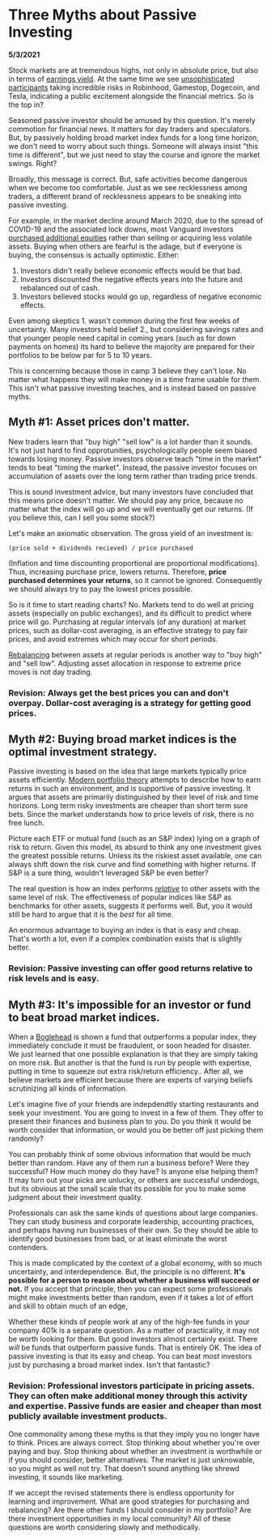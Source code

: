 Three Myths about Passive Investing
====================================

**5/3/2021**

Stock markets are at tremendous highs, not only in absolute price, but also in terms of [earnings yield][1].
At the same time we see [unsophisticated participants][2] taking incredible risks in Robinhood, Gamestop, Dogecoin, and Tesla, indicating a public excitement alongside the financial metrics.
So is the top in?

Seasoned passive investor should be amused by this question.
It's merely commotion for financial news.
It matters for day traders and speculators.
But, by passively holding broad market index funds for a long time horizon, we don't need to worry about such things.
Someone will always insist "this time is different", but
we just need to stay the course and ignore the market swings.
Right?

Broadly, this message is correct.
But, safe activities become dangerous when we become too comfortable.
Just as we see recklessness among
traders, a different brand of recklessness appears to be sneaking into 
passive investing.

For example, in the market decline around March 2020, due to the spread of COVID-19 and the associated lock downs,
most Vanguard investors [purchased additional equities][3] rather than selling
or acquiring less volatile assets.
Buying when others are fearful is the adage,
but if everyone is buying, the consensus is actually optimistic.
Either:

1. Investors didn't really believe economic effects would be that bad. 
2. Investors discounted the negative effects years into the future and rebalanced out of cash.
3. Investors believed stocks would go up, regardless of negative economic effects.

Even among skeptics 1. wasn't common during the first few weeks of uncertainty.
Many investors held belief 2., but considering savings rates and that younger people need capital in coming years (such as for down payments on homes) its hard to believe the majority are prepared for their portfolios to be below par for 5 to 10 years. 

This is concerning because those in camp 3 believe they can't lose.
No matter what happens they will make money in a time frame usable for them.
This isn't what passive investing teaches, and is instead
based on passive myths.


## Myth #1: Asset prices don't matter. 

New traders learn that "buy high" "sell low" is a lot harder than it sounds.
It's not just hard to find opprotunities, psychologically people seem biased towards losing money.
Passive investors observe teach "time in the market" tends to beat "timing the market".
Instead, the passive investor focuses on accumulation of assets over the long term rather than trading price trends.

This is sound investment advice, but many investors
have concluded that this means price doesn't matter.
We should pay any price, because no matter what the index will go up and we will eventually get our returns.
(If you believe this, can I sell you some stock?)

Let's make an axiomatic observation.
The gross yield of an investment is:

    (price sold + dividends recieved) / price purchased

(Inflation and time discounting proportional are proportional modifications).
Thus, increasing purchase price, lowers returns.
Therefore, **price purchased determines your returns**,
so it cannot be ignored.
Consequently we should always try to pay the lowest prices possible.

So is it time to start reading charts? No.
Markets tend to do well at pricing assets (especially on public exchanges), and its difficult to  predict where price will go.
Purchasing at regular intervals (of any duration) at market prices, such as dollar-cost averaging,
is an effective strategy to pay fair prices, and avoid extremes which may occur for short periods.

[Rebalancing][6] between assets at regular periods is another way to "buy high" and "sell low".
Adjusting asset allocation in response to extreme price moves is not day trading.

### Revision: Always get the best prices you can and don't overpay. Dollar-cost averaging is a strategy for getting good prices.

## Myth #2: Buying broad market indices is the optimal investment strategy.

Passive investing is based on the idea that large markets typically price assets efficiently.
[Modern portfolio theory][4] attempts to describe how to earn returns in such an environment,
and is supportive of passive investing.
It argues that assets are primarily distinguished by their level of risk and time horizons.
Long term risky investments are cheaper than short term sure bets.
Since the market understands how to price levels of risk, there is no free lunch.

Picture each ETF or mutual fund (such as an S&P index) lying on a graph of risk to return.
Given this model, its absurd to think any one investment gives the greatest possible returns.
Unless its the riskiest asset available, one can always shift down the risk curve
and find something with higher returns.
If S&P is a sure thing, wouldn't leveraged S&P be even better?

The real question is how an index performs [*relative*][7] to other assets
with the same level of risk. The effectiveness of popular indices like S&P as benchmarks
for other assets, suggests it performs well.
But, you it would still be hard to argue that it is the *best* for all time.

An enormous advantage to buying an index is that is easy and cheap.
That's worth a lot, even if a complex combination exists that is slightly better.

### Revision: Passive investing can offer good returns relative to risk levels and is easy.

## Myth #3: It's impossible for an investor or fund to beat broad market indices.

When a [Boglehead][8] is shown a fund that outperforms a popular index, they immediately
conclude it must be fraudulent, or soon headed for disaster.
We just learned that one possible explanation is that they are simply taking on more risk.
But another is that the fund is run by people with expertise, putting in time
to squeeze out extra risk/return efficiency..
After all, we believe markets are efficient because there are experts of varying beliefs
 scrutinizing all kinds of information.

Let's imagine five of your friends are indepdendtly starting restaurants and seek your investment.
You are going to invest in a few of them.
They offer to present their finances and business plan to you.
Do you think it would be worth consider that information, or would you be better
off just picking them randomly?

You can probably think of some obvious information that would be much better than random.
Have any of them run a business before? Were they successful? How much money do they have?
Is anyone else helping them?
It may turn out your picks are unlucky, or others are successful underdogs,
but its obvious at the small scale that its possible for you to make some judgment about
their investment quality.

Professionals can ask the same kinds of questions about large companies.
They can study business and corporate leadership, accounting practices, and
perhaps having run businesses of their own.
So they should be able to identify good businesses from bad, or at least eliminate the worst contenders.

This is made complicated by the context of a global economy, with so much uncertainty,
and interdependence. But, the principle is no different.
**It's possible for a person to reason about whether a business will succeed or not.**
If you accept that principle, then you can expect some professionals might
make investments better than random, even if it takes a lot of effort and skill
to obtain much of an edge,

Whether these kinds of people work at any of the high-fee funds in your company 401k is a
separate question.
As a matter of practicality, it may not be worth looking for them.
But good investors almost certainly exist. 
There *will* be funds that outperform passive funds.
That is entirely OK.
The idea of passive investing is that its easy and cheap.
You can beat *most* investors just by purchasing a broad market index.
Isn't that fantastic?
        
### Revision: Professional investors participate in pricing assets. They can often make additional money through this activity and expertise. Passive funds are easier and cheaper than most publicly available investment products.

One commonality among these myths is that they imply you no longer have to think.
Prices are always correct. Stop thinking about whether you're over paying and buy.
Stop thinking about whether an investment is worthwhile or if you should consider, better alternatives.
The market is just unknowable, so you might as well not try.
That doesn't sound anything like shrewd investing,
it sounds like marketing.

If we accept the revised statements there is endless opportunity for learning and improvement.
What are good strategies for purchasing and rebalancing?
Are there other funds I should consider in my portfolio?
Are there investment opportunities in my local community?
All of these questions are worth considering slowly and methodically.

[1]: https://www.multpl.com/s-p-500-earnings-yield
[2]: https://twitter.com/TikTokInvestors
[3]: https://personal.vanguard.com/pdf/coronavirus-market-volatility.pdf
[4]: https://www.investopedia.com/terms/m/modernportfoliotheory.asp
[6]: https://www.bogleheads.org/wiki/Rebalancing
[7]: https://en.wikipedia.org/wiki/Efficient_frontier
[8]: https://www.bogleheads.org/
